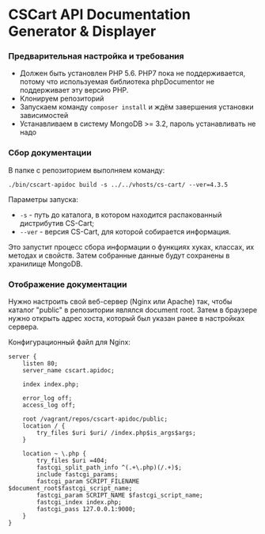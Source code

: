# CSCart API Documentation Generator & Displayer

### Предварительная настройка и требования
* Должен быть установлен PHP 5.6. PHP7 пока не поддерживается, потому что используемая
библиотека phpDocumentor не поддерживает эту версию PHP.
* Клонируем репозиторий
* Запускаем команду `composer install` и ждём завершения установки зависимостей
* Устанавливаем в систему MongoDB >= 3.2, пароль устанавливать не надо


### Сбор документации
В папке с репозиторием выполняем команду:

```
./bin/cscart-apidoc build -s ../../vhosts/cs-cart/ --ver=4.3.5
```

Параметры запуска:

* `-s` - путь до каталога, в котором находится распакованный дистрибутив CS-Cart;
* `--ver` - версия CS-Cart, для которой собирается информация.

Это запустит процесс сбора информации о функциях хуках, классах, их методах и свойств.
Затем собранные данные будут сохранены в хранилище MongoDB.


### Отображение документации

Нужно настроить свой веб-сервер (Nginx или Apache) так, чтобы каталог "public"
в репозитории являлся document root. Затем в браузере нужно открыть адрес хоста, который был указан ранее в настройках сервера.

Конфигурационный файл для Nginx:

```
server {
    listen 80;
    server_name cscart.apidoc;

    index index.php;

    error_log off;
    access_log off;

    root /vagrant/repos/cscart-apidoc/public;
    location / {
        try_files $uri $uri/ /index.php$is_args$args;
    }

    location ~ \.php {
        try_files $uri =404;
        fastcgi_split_path_info ^(.+\.php)(/.+)$;
        include fastcgi_params;
        fastcgi_param SCRIPT_FILENAME $document_root$fastcgi_script_name;
        fastcgi_param SCRIPT_NAME $fastcgi_script_name;
        fastcgi_index index.php;
        fastcgi_pass 127.0.0.1:9000;
    }
}
```
